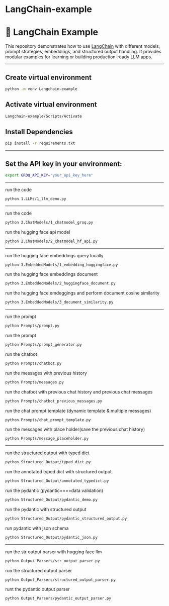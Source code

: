 # LangChain-example
# 🦜 LangChain Example

This repository demonstrates how to use [LangChain](https://github.com/langchain-ai/langchain) with different models, prompt strategies, embeddings, and structured output handling. It provides modular examples for learning or building production-ready LLM apps.

---

## Create virtual environment
```bash
python -m venv Langchain-example
```

## Activate virtual environment
```bash
Langchain-example/Scripts/Activate
```

## Install Dependencies
```bash 
pip install -r requirements.txt
```
---
## Set the API key in your environment:
```bash
export GROQ_API_KEY="your_api_key_here"
```
---
run the code
```bash
python 1.LLMs/1_llm_demo.py
```
---
run the code
```bash
python 2.ChatModels/1_chatmodel_groq.py
```

run the hugging face api model
```bash
python 2.ChatModels/2_chatmodel_hf_api.py
```
---
run the hugging face embeddings query locally
```bash
python 3.EmbeddedModels/1_embedding_huggingface.py
```

run the hugging face embeddings document
```bash
python 3.EmbeddedModels/2_huggingface_document.py
```

run the hugging face emdeggings and perform document cosine similarity 
```bash
python 3.EmbeddedModels/3_document_similarity.py
```
---
run the prompt
```bash
python Prompts/prompt.py
```

run the prompt
```bash
python Prompts/prompt_generator.py
```

run the chatbot
```bash
python Prompts/chatbot.py
```

run the messages with previous history
```bash
python Prompts/messages.py
```

run the chatbot with previous chat history and previous chat messages
```bash
python Prompts/chatbot_previous_messages.py
```

run the chat prompt template (dynamic template & multiple messages)
```bash
python Prompts/chat_prompt_template.py
```

run the messages with place holder(save the previous chat history)
```bash
python Prompts/message_placeholder.py
```
---

run the structured output with typed dict
```bash
python Structured_Output/typed_dict.py
```

run the annotated typed dict with structured output
```bash
python Structured_Output/annotated_typedict.py
```

run the pydantic (pydantic====data validation)
```bash
python Structured_Output/pydantic_demo.py
```

run the pydantic with structured output
```bash
python Structured_Output/pydantic_structured_output.py
```

run pydantic with json schema
```bash
python Structured_Output/pydantic_json.py
```
---

run the str output parser with hugging face llm
```bash
python Output_Parsers/str_output_parser.py
```

run the structured output parser
```bash
python Output_Parsers/structured_output_parser.py
```

runt the pydantic output parser
```bash
python Output_Parsers/pydantic_output_parser.py
```


